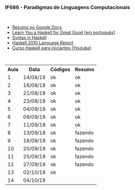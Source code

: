<h3>IF686 - Paradigmas de Linguagens Computacionais</h3><br>
<ul>
  <li><a href="https://docs.google.com/document/d/1LgMNvYrUKqUFn3K_VRlWQiGzBunnfHEtLOZq9WtEuIU/edit?usp=sharing" target="_blank">Resumo no Google Docs</a></li>
	<li><a href="http://learnyouahaskell.com/chapters" target="_blank">Learn You a Haskell for Great Good</a> [<a href="http://haskell.tailorfontela.com.br/chapters" target="_blank">em português</a>]</li>
	<li><a href="http://rigaux.org/language-study/syntax-across-languages-per-language/Haskell.html" target="_blank">Syntax in Haskell</a></li>
        <li><a href="https://www.haskell.org/onlinereport/haskell2010/" target="_blank">Haskell 2010 Language Report</a></li>
	<li><a href="https://www.youtube.com/playlist?list=PL8eBmR3QtPL3pDzQpwPYfWQ4NEPGu6j7z" target="_blank">Curso Haskell para iniciantes (Youtube)</a></li>
</ul>
<br>

<table>
	<tr>
		<th>Aula</th>
		<th>Data</th>
		<th>Códigos</th>
		<th>Resumo</th>
	</tr>
  <tr>
		<td>1</td>
    <td>14/08/18</td>
    <td>ok</td>
    <td>ok</td>
	</tr>
  <tr>
		<td>2</td>
    <td>16/08/18</td>
    <td>ok</td>
    <td>ok</td>
	</tr>
  <tr>
		<td>3</td>
    <td>21/08/18</td>
    <td>ok</td>
    <td>ok</td>
	</tr>
  <tr>
		<td>4</td>
    <td>23/08/18</td>
    <td>ok</td>
    <td>ok</td>
	</tr>
  <tr>
		<td>5</td>
    <td>04/09/18</td>
    <td>ok</td>
    <td>ok</td>
	</tr>
  <tr>
		<td>6</td>
    <td>09/09/18</td>
    <td>ok</td>
    <td>ok</td>
	</tr>
  <tr>
		<td>7</td>
    <td>11/09/18</td>
    <td>ok</td>
    <td>ok</td>
	</tr>
  <tr>
		<td>8</td>
    <td>13/09/18</td>
    <td>ok</td>
    <td>fazendo</td>
  </tr>
  <tr>
		<td>9</td>
    <td>18/09/18</td>
    <td>ok</td>
    <td>fazendo</td>
  </tr>
  <tr>
    <td>10</td>
    <td>20/09/18</td>
    <td>ok</td>
    <td>fazendo</td>
  </tr>
  <tr>
    <td>11</td>
    <td>25/09/18</td>
    <td>ok</td>
    <td>fazendo</td>
  </tr>
  <tr>
    <td>12</td>
    <td>27/09/18</td>
    <td>ok</td>
    <td>fazendo</td>
  </tr>
  <tr>
    <td>13</td>
    <td>02/10/18</td>
    <td>ok</td>
    <td></td>
  </tr>
  <tr>
    <td>14</td>
    <td>04/10/18</td>
    <td></td>
    <td></td>
  </tr>
</table>
